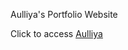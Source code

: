 Aulliya's Portfolio Website

Click to access <a href="http://https://aulliyada.my.id/" target="_blank">Aulliya</a>
